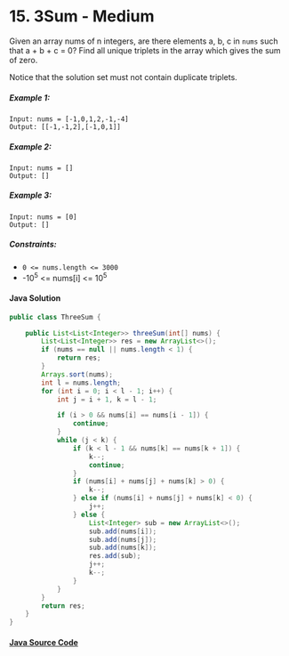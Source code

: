 # 15. 3Sum - Medium

Given an array nums of n integers, are there elements a, b, c in ```nums``` such that a + b + c = 0? Find all unique triplets in the array which gives the sum of zero.

Notice that the solution set must not contain duplicate triplets.

 

##### Example 1:

```
Input: nums = [-1,0,1,2,-1,-4]
Output: [[-1,-1,2],[-1,0,1]]
```
##### Example 2:

```
Input: nums = []
Output: []
```

##### Example 3:

```
Input: nums = [0]
Output: []
``` 

##### Constraints:

- ```0 <= nums.length <= 3000```
- -10<sup>5</sup> <= nums[i] <= 10<sup>5</sup>

#### Java Solution
```java
public class ThreeSum {

    public List<List<Integer>> threeSum(int[] nums) {
        List<List<Integer>> res = new ArrayList<>();
        if (nums == null || nums.length < 1) {
            return res;
        }
        Arrays.sort(nums);
        int l = nums.length;
        for (int i = 0; i < l - 1; i++) {
            int j = i + 1, k = l - 1;

            if (i > 0 && nums[i] == nums[i - 1]) {
                continue;
            }
            while (j < k) {
                if (k < l - 1 && nums[k] == nums[k + 1]) {
                    k--;
                    continue;
                }
                if (nums[i] + nums[j] + nums[k] > 0) {
                    k--;
                } else if (nums[i] + nums[j] + nums[k] < 0) {
                    j++;
                } else {
                    List<Integer> sub = new ArrayList<>();
                    sub.add(nums[i]);
                    sub.add(nums[j]);
                    sub.add(nums[k]);
                    res.add(sub);
                    j++;
                    k--;
                }
            }
        }
        return res;
    }
}
```

#### [Java Source Code](../../../src/main/java/com/algorithm/twopointers/ThreeSum.java)